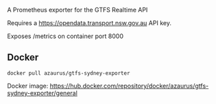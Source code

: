 A Prometheus exporter for the GTFS Realtime API

Requires a https://opendata.transport.nsw.gov.au API key.

Exposes /metrics on container port 8000

## Docker

`docker pull azaurus/gtfs-sydney-exporter`


Docker image: https://hub.docker.com/repository/docker/azaurus/gtfs-sydney-exporter/general
